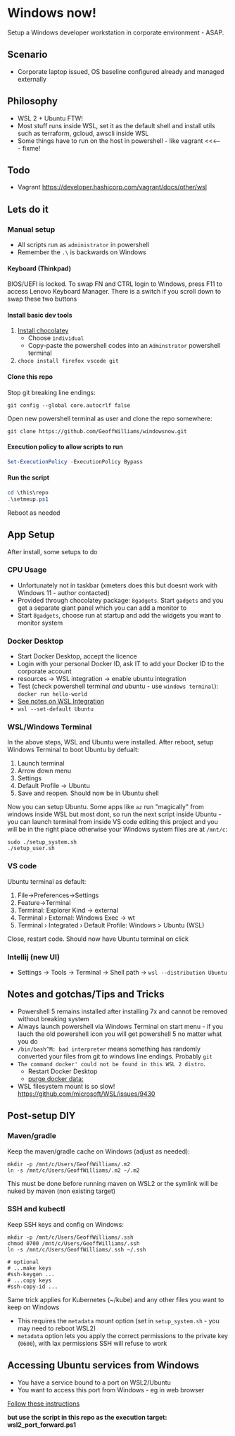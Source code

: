 # Windows now!

Setup a Windows developer workstation in corporate environment - ASAP.

## Scenario

* Corporate laptop issued, OS baseline configured already and managed externally

## Philosophy
* WSL 2 + Ubuntu FTW!
* Most stuff runs inside WSL, set it as the default shell and install utils such as terraform, gcloud, awscli inside WSL
* Some things have to run on the host in powershell - like vagrant <<<--- fixme!

## Todo
* Vagrant https://developer.hashicorp.com/vagrant/docs/other/wsl

## Lets do it

### Manual setup

* All scripts run as `administrator` in powershell
* Remember the `.\` is backwards on Windows

#### Keyboard (Thinkpad)

BIOS/UEFI is locked. To swap FN and CTRL login to Windows, press F11 to access Lenovo Keyboard Manager. There is a switch if you scroll down to swap these two buttons

#### Install basic dev tools

1. [Install chocolatey](https://chocolatey.org/install#individual)
    * Choose `individual`
    * Copy-paste the powershell codes into an `Adminstrator` powershell terminal
2. `choco install firefox vscode git`

#### Clone this repo

Stop git breaking line endings:

```shell
git config --global core.autocrlf false
```

Open new powershell terminal as user and clone the repo somewhere:
```shell
git clone https://github.com/GeoffWilliams/windowsnow.git
```

#### Execution policy to allow scripts to run

```powershell
Set-ExecutionPolicy -ExecutionPolicy Bypass
```

#### Run the script

```powershell
cd \this\repo
.\setmeup.ps1
```

Reboot as needed

## App Setup

After install, some setups to do

### CPU Usage

* Unfortunately not in taskbar (xmeters does this but doesnt work with Windows 11 - author contacted)
* Provided through chocolatey package: `8gadgets`. Start `gadgets` and you get a separate giant panel which you can add a monitor to
* Start `8gadgets`, choose run at startup and add the widgets you want to monitor system


### Docker Desktop
* Start Docker Desktop, accept the licence
* Login with your personal Docker ID, ask IT to add your Docker ID to the corporate account
* resources -> WSL integration -> enable ubuntu integration
* Test (check powershell terminal _and_ ubuntu - use `windows terminal`): `docker run hello-world`
* [See notes on WSL Integration](https://docs.docker.com/desktop/wsl/)
* `wsl --set-default Ubuntu`

### WSL/Windows Terminal
In the above steps, WSL and Ubuntu were installed. After reboot, setup Windows Terminal to boot Ubuntu by defualt:
1. Launch terminal
2. Arrow down menu
3. Settings
4. Default Profile -> Ubuntu
5. Save and reopen. Should now be in Ubuntu shell

Now you can setup Ubuntu. Some apps like `az` run "magically" from windows inside WSL but most dont, so run the next script inside Ubuntu - you can launch terminal from inside VS code editing this project and you will be in the right place otherwise your Windows system files are at `/mnt/c`:

```shell
sudo ./setup_system.sh
./setup_user.sh
```

### VS code

Ubuntu terminal as default:
1. File->Preferences->Settings
2. Feature->Terminal
3. Terminal: Explorer Kind -> external
4. Terminal › External: Windows Exec -> wt
5. Terminal › Integrated › Default Profile: Windows > Ubuntu (WSL)

Close, restart code. Should now have Ubuntu terminal on click

### Intellij (new UI)

* Settings -> Tools -> Terminal -> Shell path -> `wsl --distribution Ubuntu`

## Notes and gotchas/Tips and Tricks

* Powershell 5 remains installed after installing 7x and cannot be removed without breaking system
* Always launch powershell via Windows Terminal on start menu - if you lauch the old powershell icon you will get powershell 5 no matter what you do
* `/bin/bash^M: bad interpreter` means something has randomly converted your files from git to windows line endings. Probably `git`
* `The command docker' could not be found in this WSL 2 distro`.
    * Restart Docker Desktop
    * [purge docker data:](https://stackoverflow.com/a/77106268/3441106)
* WSL filesystem mount is so slow! https://github.com/microsoft/WSL/issues/9430

## Post-setup DIY

### Maven/gradle
Keep the maven/gradle cache on Windows (adjust as needed):

```shell
mkdir -p /mnt/c/Users/GeoffWilliams/.m2
ln -s /mnt/c/Users/GeoffWilliams/.m2 ~/.m2
```

This must be done before running maven on WSL2 or the symlink will be nuked by maven (non existing target)

### SSH and kubectl

Keep SSH keys and config on Windows:

```shell
mkdir -p /mnt/c/Users/GeoffWilliams/.ssh
chmod 0700 /mnt/c/Users/GeoffWilliams/.ssh
ln -s /mnt/c/Users/GeoffWilliams/.ssh ~/.ssh

# optional
# ...make keys
#ssh-keygen ...
# ...copy keys
#ssh-copy-id ...
```

Same trick applies for Kubernetes (~/kube) and any other files you want to keep on Windows

* This requires the `metadata` mount option (set in `setup_system.sh` - you may need to reboot WSL2)
* `metadata` option lets you apply the correct permissions to the private key (`0600`), with lax permissions SSH will refuse to work

## Accessing Ubuntu services from Windows

* You have a service bound to a port on WSL2/Ubuntu
* You want to access this port from Windows - eg in web browser

[Follow these instructions](https://github.com/microsoft/WSL/issues/4150#issuecomment-504209723)

**but use the script in this repo as the execution target: wsl2_port_forward.ps1**
